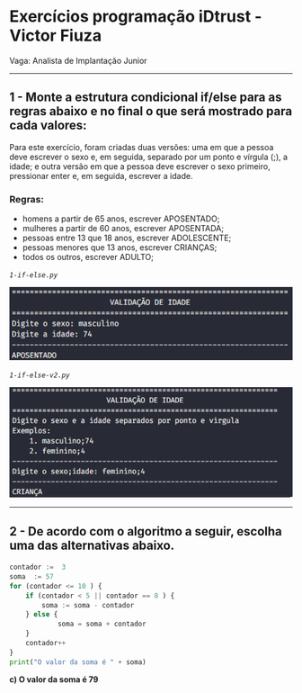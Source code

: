 # Exercícios programação iDtrust - Victor Fiuza

 Vaga: Analista de Implantação Junior

---

## 1 - Monte a estrutura condicional if/else para as regras abaixo e no final o que será mostrado para cada valores:

Para este exercício, foram criadas duas versões: uma em que a pessoa deve escrever o sexo e, em seguida, separado por um ponto e vírgula (;), a idade; e outra versão em que a pessoa deve escrever o sexo primeiro, pressionar enter e, em seguida, escrever a idade.

### Regras:
- homens a partir de 65 anos, escrever APOSENTADO;
- mulheres a partir de 60 anos, escrever APOSENTADA;
- pessoas entre 13 que 18 anos, escrever ADOLESCENTE;
- pessoas menores que 13 anos, escrever CRIANÇAS;
- todos os outros, escrever ADULTO;

*`1-if-else.py`* 

![resultados](./assets/result_1.png)
 
 *`1-if-else-v2.py`* 

![resultados](./assets/result_2.png)

---

## 2 - De acordo com o algoritmo a seguir, escolha uma das alternativas abaixo.
```python
contador :=  3
soma  := 57
for (contador <= 10 ) {
	if (contador < 5 || contador == 8 ) {
		soma := soma - contador
    } else {
            soma = soma + contador
    }
	contador++
} 
print("O valor da soma é " + soma)
```

**c) O valor da soma é 79**